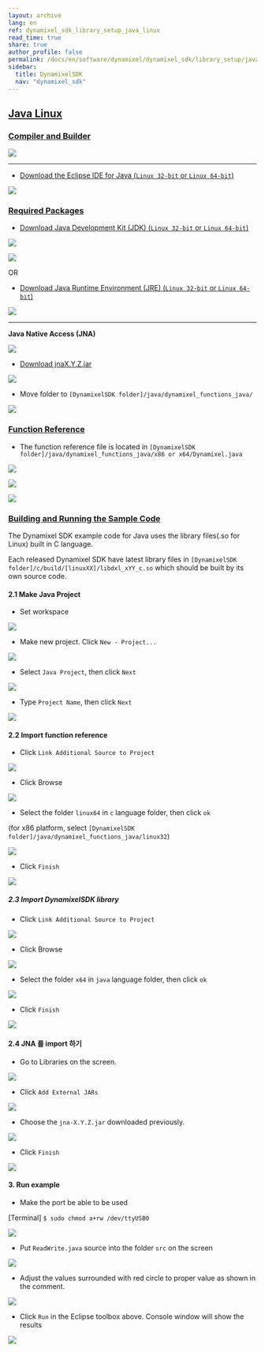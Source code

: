 ```yaml
---
layout: archive
lang: en
ref: dynamixel_sdk_library_setup_java_linux
read_time: true
share: true
author_profile: false
permalink: /docs/en/software/dynamixel/dynamixel_sdk/library_setup/java_linux/
sidebar:
  title: DynamixelSDK
  nav: "dynamixel_sdk"
---
```


<div style="counter-reset: h2 11"></div>
<div style="counter-reset: h1 2"></div>

## [Java Linux](#java-linux)

### [Compiler and Builder](#compiler-and-builder)

![](/assets/images/sw/sdk/dynamixel_sdk/library_setup/java/eclipse.png)

------------------------------------------------------------------------------------

* [Download the Eclipse IDE for Java (`Linux 32-bit` or `Linux 64-bit`)](http://www.eclipse.org/downloads/packages/eclipse-ide-java-ee-developers/neonr)

![](/assets/images/sw/sdk/dynamixel_sdk/library_setup/java/linux/library_file/a1.png)

### [Required Packages](#required-packages)

* [Download Java Development Kit (JDK) (`Linux 32-bit` or `Linux 64-bit`)](http://www.oracle.com/technetwork/java/javase/downloads/index.html)

![](/assets/images/sw/sdk/dynamixel_sdk/library_setup/java/linux/library_file/b1.png)

![](/assets/images/sw/sdk/dynamixel_sdk/library_setup/java/linux/library_file/b2.png)

OR

* [Download Java Runtime Environment (JRE) (`Linux 32-bit` or `Linux 64-bit`)](http://www.oracle.com/technetwork/java/javase/downloads/jre8-downloads-2133155.html)

![](/assets/images/sw/sdk/dynamixel_sdk/library_setup/java/linux/library_file/b3.png)

------------------------------------------------------------------------------------

**Java Native Access (JNA)**

![](/assets/images/sw/sdk/dynamixel_sdk/library_setup/java/jna.jpg)

* [Download jnaX.Y.Z.jar](https://github.com/java-native-access/jna)

![](/assets/images/sw/sdk/dynamixel_sdk/library_setup/java/linux/library_file/b4.png)

* Move folder to `[DynamixelSDK folder]/java/dynamixel_functions_java/`

![](/assets/images/sw/sdk/dynamixel_sdk/library_setup/java/linux/library_file/b5.png)

### [Function Reference](#function-reference)

* The function reference file is located in `[DynamixelSDK folder]/java/dynamixel_functions_java/x86 or x64/Dynamixel.java`

![](/assets/images/sw/sdk/dynamixel_sdk/library_setup/java/linux/library_file/2.png)

![](/assets/images/sw/sdk/dynamixel_sdk/library_setup/java/linux/library_file/3.png)

![](/assets/images/sw/sdk/dynamixel_sdk/library_setup/java/linux/library_file/1.png)

### [Building and Running the Sample Code](#building-and-running-the-sample-code)

The Dynamixel SDK example code for Java uses the library files(.so for Linux) built in C language.

Each released Dynamixel SDK have latest library files in `[DynamixelSDK folder]/c/build/[linuxXX]/libdxl_xYY_c.so` which should be built by its own source code.

#### 2.1 Make Java Project

* Set workspace 

![](/assets/images/sw/sdk/dynamixel_sdk/library_setup/java/linux/sample_code/1.png)

* Make new project. Click `New - Project...`

![](/assets/images/sw/sdk/dynamixel_sdk/library_setup/java/linux/sample_code/2.png)

* Select `Java Project`, then click `Next`

![](/assets/images/sw/sdk/dynamixel_sdk/library_setup/java/linux/sample_code/3.png)

* Type `Project Name`, then click `Next`

![](/assets/images/sw/sdk/dynamixel_sdk/library_setup/java/linux/sample_code/4.png)

#### 2.2 Import function reference

* Click `Link Additional Source to Project`

![](/assets/images/sw/sdk/dynamixel_sdk/library_setup/java/linux/sample_code/5.png)

* Click Browse

![](/assets/images/sw/sdk/dynamixel_sdk/library_setup/java/linux/sample_code/6.png)

* Select the folder `linux64` in `c` language folder, then click `ok`

(for x86 platform, select `[DynamixelSDK folder]/java/dynamixel_functions_java/linux32`)

![](/assets/images/sw/sdk/dynamixel_sdk/library_setup/java/linux/sample_code/7.png)

* Click `Finish`

![](/assets/images/sw/sdk/dynamixel_sdk/library_setup/java/linux/sample_code/8.png)


##### 2.3 Import DynamixelSDK library

* Click `Link Additional Source to Project`

![](/assets/images/sw/sdk/dynamixel_sdk/library_setup/java/linux/sample_code/10.png)

* Click Browse

![](/assets/images/sw/sdk/dynamixel_sdk/library_setup/java/linux/sample_code/11.png)

* Select the folder `x64` in `java` language folder, then click `ok`

![](/assets/images/sw/sdk/dynamixel_sdk/library_setup/java/linux/sample_code/12.png)

* Click `Finish`

![](/assets/images/sw/sdk/dynamixel_sdk/library_setup/java/linux/sample_code/13.png)


#### 2.4 JNA 를 import 하기

* Go to Libraries on the screen. 

![](/assets/images/sw/sdk/dynamixel_sdk/library_setup/java/linux/sample_code/14.png)

* Click `Add External JARs`

![](/assets/images/sw/sdk/dynamixel_sdk/library_setup/java/linux/sample_code/15.png)

* Choose the `jna-X.Y.Z.jar` downloaded previously.

![](/assets/images/sw/sdk/dynamixel_sdk/library_setup/java/linux/sample_code/16.png)

* Click `Finish`

![](/assets/images/sw/sdk/dynamixel_sdk/library_setup/java/linux/sample_code/17.png)


#### 3. Run example

* Make the port be able to be used

[Terminal] `$ sudo chmod a+rw /dev/ttyUSB0`

![](/assets/images/sw/sdk/dynamixel_sdk/library_setup/java/linux/sample_code/21.png)

* Put `ReadWrite.java` source into the folder `src` on the screen

![](/assets/images/sw/sdk/dynamixel_sdk/library_setup/java/linux/sample_code/18.png)

* Adjust the values surrounded with red circle to proper value as shown in the comment. 

![](/assets/images/sw/sdk/dynamixel_sdk/library_setup/java/linux/sample_code/19.png)

* Click `Run` in the Eclipse toolbox above. Console window will show the results

![](/assets/images/sw/sdk/dynamixel_sdk/library_setup/java/linux/sample_code/20.png)
